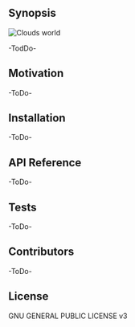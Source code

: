 ## Synopsis

![Clouds world](github.com/pyrun/TileGameCoop/ideen/ingame_1.bmp)

-TodDo-

## Motivation

-ToDo-

## Installation

-ToDo-

## API Reference

-ToDo-

## Tests

-ToDo-

## Contributors

-ToDo-

## License

GNU GENERAL PUBLIC LICENSE v3

